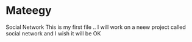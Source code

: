 # Mateegy
Social Network
This is my first file .. 
I will work on a neew project called social network and I wish it will be OK
